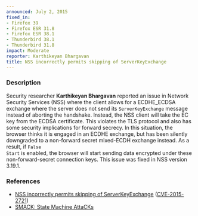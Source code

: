 ```yaml
---
announced: July 2, 2015
fixed_in:
- Firefox 39
- Firefox ESR 31.8
- Firefox ESR 38.1
- Thunderbird 38.1
- Thunderbird 31.8
impact: Moderate
reporter: Karthikeyan Bhargavan 
title: NSS incorrectly permits skipping of ServerKeyExchange
---
```


<h3>Description</h3>

<p>Security researcher <strong>Karthikeyan Bhargavan</strong> reported an issue
in Network Security Services (NSS) where the client allows for a ECDHE_ECDSA
exchange where the server does not send its <code>ServerKeyExchange</code>
message instead of aborting the handshake. Instead, the NSS client will take the
EC key from the ECDSA certificate. This violates the TLS protocol and also has
some security implications for forward secrecy. In this situation, the browser
thinks it is engaged in an ECDHE exchange, but has been silently downgraded to a
non-forward secret mixed-ECDH exchange instead. As a result, if <code>False
Start</code> is enabled, the browser will start sending data encrypted under
these non-forward-secret connection keys. This issue was fixed in NSS version
3.19.1.</p>

<h3>References</h3>

<ul>
  <li><a href="https://bugzilla.mozilla.org/show_bug.cgi?id=1086145">
       NSS incorrectly permits skipping of ServerKeyExchange</a>
(<a href="http://cve.mitre.org/cgi-bin/cvename.cgi?name=CVE-2015-2721"
class="ex-ref">CVE-2015-2721</a>)</li>
  <li><a href="https://www.smacktls.com/">SMACK: State Machine AttaCKs</a></li>
</ul>

